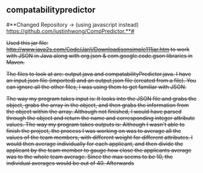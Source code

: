 ## compatabilitypredictor
#**Changed Repository -> (using javascript instead) https://github.com/justinhwong/CompPredictor.**#





~~Used this jar file: http://www.java2s.com/Code/Jar/j/Downloadjsonsimple111jar.htm to work with JSON in Java along with org.json &  com.google.code.gson libraries in Maven.~~

~~The files to look at are: output.java and compatabilityPredictor.java. I have an input.json file (imported) and an output.json file (created from a file).
You can ignore all the other files, I was using them to get familiar with JSON.~~

~~The way my program takes input is: 
  It looks into the JSON file and grabs the object, grabs the array in the object, and then grabs the information from the object within the array. Although not finished, I would have parsed through the object and return the name and corresponding integer attribute values. 
The way my program takes outputs is: 
  Although I wasn't able to finish the project, the process I was working on was to average all the values of the team members, with different weight for different attributes. I would then average individually for each applicant, and then divide the applicant by the team member to gauge how close the applicants average was to the whole team average. Since the max seems to be 10, the individual averages would be out of 40. Afterwards~~
